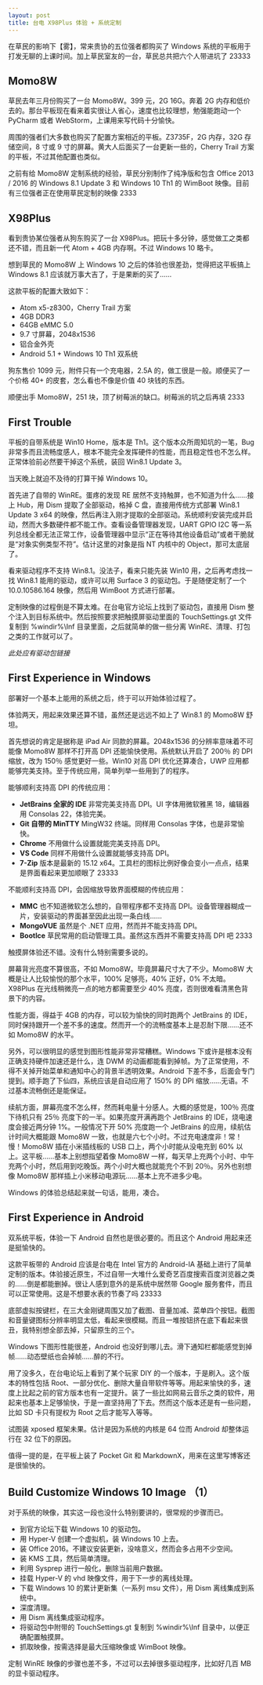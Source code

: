 ```yaml
---
layout: post
title: 台电 X98Plus 体验 + 系统定制
---
```


在草民的影响下【雾】，常来贵协的五位强者都购买了 Windows 系统的平板用于打发无聊的上课时间。加上草民室友的一台，草民总共把六个人带进坑了 23333

## Momo8W

草民去年三月份购买了一台 Momo8W。399 元，2G 16G。奔着 2G 内存和低价去的。那台平板现在看来着实很让人省心，速度也比较理想，勉强能跑动一个 PyCharm 或者 WebStorm，上课用来写代码十分愉快。

周围的强者们大多数也购买了配置方案相近的平板。Z3735F，2G 内存，32G 存储空间，8 寸或 9 寸的屏幕。黄大人后面买了一台更新一些的，Cherry Trail 方案的平板，不过其他配置也类似。

之前有给 Momo8W 定制系统的经验，草民分别制作了纯净版和包含 Office 2013 / 2016 的 Windows 8.1 Update 3 和 Windows 10 Th1 的 WimBoot 映像。目前有三位强者正在使用草民定制的映像 2333

<!-- more -->

## X98Plus

看到贵协某位强者从狗东购买了一台 X98Plus。把玩十多分钟，感觉做工之类都还不错，而且新一代 Atom + 4GB 内存啊。不过 Windows 10 略卡。

想到草民的 Momo8W 上 Windows 10 之后的体验也很差劲，觉得把这平板搞上 Windows 8.1 应该就万事大吉了，于是果断的买了……

这款平板的配置大致如下：

* Atom x5-z8300，Cherry Trail 方案
* 4GB DDR3
* 64GB eMMC 5.0
* 9.7 寸屏幕，2048x1536
* 铝合金外壳
* Android 5.1 + Windows 10 Th1 双系统

狗东售价 1099 元，附件只有一个充电器，2.5A 的，做工很是一般。顺便买了一个价格 40+ 的皮套，怎么看也不像是价值 40 块钱的东西。

顺便出手 Momo8W，251 块，顶了树莓派的缺口。树莓派的坑之后再填 2333

## First Trouble

平板的自带系统是 Win10 Home，版本是 Th1。这个版本众所周知坑的一笔，Bug 非常多而且流畅度感人，根本不能完全发挥硬件的性能，而且稳定性也不怎么样。正常体验前必然要干掉这个系统，装回 Win8.1 Update 3。

当天晚上就迫不及待的打算干掉 Windows 10。

首先进了自带的 WinRE。蛋疼的发现 RE 居然不支持触屏，也不知道为什么……接上 Hub，用 Dism 提取了全部驱动，格掉 C 盘，直接用传统方式部署 Win8.1 Update 3 x64 的映像，然后再注入刚才提取的全部驱动。系统顺利安装完成并启动，然而大多数硬件都不能工作。查看设备管理器发现，UART GPIO I2C 等一系列总线全都无法正常工作，设备管理器中显示“正在等待其他设备启动”或者干脆就是“对象实例类型不符”。估计这里的对象是指 NT 内核中的 Object，那可太底层了。

看来驱动程序不支持 Win8.1。没法子，看来只能先装 Win10 用，之后再考虑找一找 Win8.1 能用的驱动，或许可以用 Surface 3 的驱动包。于是随便定制了一个 10.0.10586.164 映像，然后用 WimBoot 方式进行部署。

定制映像的过程倒是不算太难。在台电官方论坛上找到了驱动包，直接用 Dism 整个注入到目标系统中。然后按照要求把触摸屏驱动里面的 TouchSettings.gt 文件复制到 %windir%\Inf 目录里面，之后就简单的做一些分离 WinRE、清理、打包之类的工作就可以了。

*此处应有驱动包链接*

## First Experience in Windows

部署好一个基本上能用的系统之后，终于可以开始体验过程了。

体验两天，用起来效果还算不错，虽然还是远远不如上了 Win8.1 的 Momo8W 舒坦。

首先想说的肯定是据称是 iPad Air 同款的屏幕。2048x1536 的分辨率意味着不可能像 Momo8W 那样不打开高 DPI 还能愉快使用。系统默认开启了 200％ 的 DPI 缩放，改为 150％ 感觉更好一些。Win10 对高 DPI 优化还算凑合，UWP 应用都能够完美支持。至于传统应用，简单列举一些用到了的程序。

能够顺利支持高 DPI 的传统应用：

* **JetBrains 全家的 IDE** 非常完美支持高 DPI。UI 字体用微软雅黑 18，编辑器用 Consolas 22，体验完美。
* **Git 自带的 MinTTY** MingW32 终端。同样用 Consolas 字体，也是非常愉快。
* **Chrome** 不用做什么设置就能完美支持高 DPI。
* **VS Code** 同样不用做什么设置就能够支持高 DPI。
* **7-Zip** 版本是最新的 15.12 x64。工具栏的图标比例好像会变小一点点，结果是界面看起来更加顺眼了 23333

不能顺利支持高 DPI，会因缩放导致界面模糊的传统应用：

* **MMC** 也不知道微软怎么想的，自带程序都不支持高 DPI。设备管理器糊成一片，安装驱动的界面甚至因此出现一条白线……
* **MongoVUE** 虽然是个 .NET 应用，然而并不能支持高 DPI。 
* **BootIce** 草民常用的启动管理工具。虽然这东西并不需要支持高 DPI 吧 2333

触摸屏体验还不错。没有什么特别需要多说的。

屏幕背光亮度不算很高，不如 Momo8W。毕竟屏幕尺寸大了不少。Momo8W 大概是让人比较愉悦的那个水平，100% 足够亮，40% 正好，0% 不太暗。X98Plus 在光线稍微亮一点的地方都需要至少 40% 亮度，否则很难看清黑色背景下的内容。

性能方面，得益于 4GB 的内存，可以较为愉快的同时跑两个 JetBrains 的 IDE，同时保持跟开一个差不多的速度。然而开一个的流畅度基本上是忍耐下限……还不如 Momo8W 的水平。

另外，可以很明显的感觉到图形性能非常非常糟糕。Windows 下或许是根本没有正确支持硬件加速还是什么，连 DWM 的动画都能看到掉帧。为了正常使用，不得不关掉开始菜单和通知中心的背景半透明效果。Android 下差不多，后面会专门提到。顺手跑了下仙四，系统应该是自动应用了 150% 的 DPI 缩放……无语。不过基本流畅倒还是能保证。

续航方面，屏幕亮度不怎么样，然而耗电量十分感人。大概的感觉是，100％ 亮度下待机只有 25％ 亮度下的一半。如果亮度开满再跑个 JetBrains 的 IDE，烧电速度会接近两分钟 1%。一般情况下开 50% 亮度跑一个 JetBrains 的应用，续航估计时间大概能跟 Momo8W 一致，也就是六七个小时。不过充电速度非！常！慢！Momo8W 插在小米插线板的 USB 口上，两个小时能从没电充到 60% 以上。这平板……基本上别想指望着像 Momo8W 一样，每天早上充两个小时、中午充两个小时，然后用到吃晚饭。两个小时大概也就能充个不到 20％。另外也别想像 Momo8W 那样插上小米移动电源玩……基本上充不进多少电。

Windows 的体验总结起来就一句话，能用，凑合。

## First Experience in Android

双系统平板，体验一下 Android 自然也是很必要的。而且这个 Android 用起来还是挺愉快的。

这款平板带的 Android 应该是台电在 Intel 官方的 Android-IA 基础上进行了简单定制的版本。体验接近原生，不过自带一大堆什么爱奇艺百度搜索百度浏览器之类的……倒是都能删掉。很让人感到意外的是系统中居然带 Google 服务套件，而且可以正常使用。这是不想要水表的节奏了吗 23333

底部虚拟按键栏，在三大金刚键周围又加了截图、音量加减、菜单四个按钮。截图和音量键图标分辨率明显太低，看起来很模糊。而且一堆按钮挤在底下看起来很丑，我特别想全部去掉，只留原生的三个。

Windows 下图形性能很差，Android 也没好到哪儿去。滑下通知栏都能感觉到掉帧……动态壁纸也会掉帧……醉的不行。

用了没多久，在台电论坛上看到了某个玩家 DIY 的一个版本，于是刷入。这个版本的特性包括 Root、一部分优化、删除大量自带软件等等。用起来愉快的多，速度上比起之前的官方版本也有一定提升。装了一些比如网易云音乐之类的软件，用起来也基本上足够愉快，于是一直坚持用了下去。然而这个版本还是有一些问题，比如 SD 卡只有提权为 Root 之后才能写入等等。

试图装 xposed 框架未果。估计是因为系统的内核是 64 位而 Android 却整体运行在 32 位下的原因。

值得一提的是，在平板上装了 Pocket Git 和 MarkdownX，用来在这里写博客还是很愉快的。

## Build Customize Windows 10 Image （1）

对于系统的映像，其实这一段也没什么特别要讲的，很常规的步骤而已。

* 到官方论坛下载 Windows 10 的驱动包。
* 用 Hyper-V 创建一个虚拟机，装 Windows 10 上去。
* 装 Office 2016。不建议安装更新，没啥意义，然而会多占用不少空间。
* 装 KMS 工具，然后简单清理。
* 利用 Sysprep 进行一般化，删除当前用户数据。
* 挂载 Hyper-V 的 vhd 映像文件，用于下一步的离线处理。
* 下载 Windows 10 的累计更新集（一系列 msu 文件），用 Dism 离线集成到系统中。
* 深度清理。
* 用 Dism 离线集成驱动程序。
* 将驱动包中附带的 TouchSettings.gt 复制到 %windir%\Inf 目录中，以便正确配置触摸屏。
* 抓取映像，按需选择是最大压缩映像或 WimBoot 映像。

定制 WinRE 映像的步骤也差不多，不过可以去掉很多驱动程序，比如好几百 MB 的显卡驱动程序。



